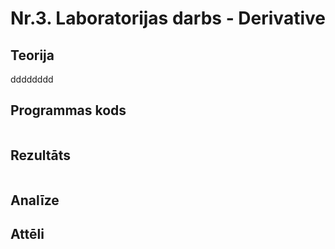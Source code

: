 # Nr.3. Laboratorijas darbs - Derivative

## Teorija

dddddddd

## Programmas kods
```

```
## Rezultāts 
```

```
## Analīze

## Attēli


